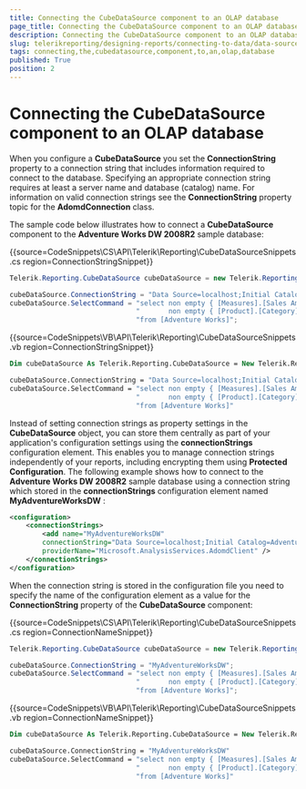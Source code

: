 ```yaml
---
title: Connecting the CubeDataSource component to an OLAP database
page_title: Connecting the CubeDataSource component to an OLAP database 
description: Connecting the CubeDataSource component to an OLAP database
slug: telerikreporting/designing-reports/connecting-to-data/data-source-components/cubedatasource-component/connecting-the-cubedatasource-component-to-an-olap-database
tags: connecting,the,cubedatasource,component,to,an,olap,database
published: True
position: 2
---
```


# Connecting the CubeDataSource component to an OLAP database

When you configure a __CubeDataSource__  you set the __ConnectionString__ property to a connection string that includes information required to connect to the database. Specifying an appropriate connection string requires at least a server name and database (catalog) name. For information on valid connection strings see the __ConnectionString__ property topic for the __AdomdConnection__ class. 

The sample code below illustrates how to connect a __CubeDataSource__ component to the __Adventure Works DW 2008R2__ sample database: 

{{source=CodeSnippets\CS\API\Telerik\Reporting\CubeDataSourceSnippets.cs region=ConnectionStringSnippet}}
````c#
Telerik.Reporting.CubeDataSource cubeDataSource = new Telerik.Reporting.CubeDataSource();

cubeDataSource.ConnectionString = "Data Source=localhost;Initial Catalog=Adventure Works DW 2008R2";
cubeDataSource.SelectCommand = "select non empty { [Measures].[Sales Amount] } on columns, " +
                               "       non empty { [Product].[Category].[Category] } on rows " +
                               "from [Adventure Works]";
````
{{source=CodeSnippets\VB\API\Telerik\Reporting\CubeDataSourceSnippets.vb region=ConnectionStringSnippet}}
````vb
Dim cubeDataSource As Telerik.Reporting.CubeDataSource = New Telerik.Reporting.CubeDataSource()

cubeDataSource.ConnectionString = "Data Source=localhost;Initial Catalog=Adventure Works DW 2008R2"
cubeDataSource.SelectCommand = "select non empty { [Measures].[Sales Amount] } on columns, " & _
                               "       non empty { [Product].[Category].[Category] } on rows " & _
                               "from [Adventure Works]"
````

Instead of setting connection strings as property settings in the __CubeDataSource__ object, you can store them centrally as part of your application's configuration settings using the __connectionStrings__  configuration element. This enables you to manage connection strings independently of your reports, including encrypting them using __Protected Configuration__. The following example shows how to connect to the __Adventure Works DW 2008R2__ sample database using a connection string which stored in the __connectionStrings__ configuration element named __MyAdventureWorksDW__ : 
    
````xml
<configuration>
	<connectionStrings>
		<add name="MyAdventureWorksDW"
		connectionString="Data Source=localhost;Initial Catalog=Adventure Works DW 2008R2"
		providerName="Microsoft.AnalysisServices.AdomdClient" />
	</connectionStrings>
</configuration>
````

When the connection string is stored in the configuration file you need to specify the name of the configuration element as a value for the __ConnectionString__ property of the __CubeDataSource__ component: 

{{source=CodeSnippets\CS\API\Telerik\Reporting\CubeDataSourceSnippets.cs region=ConnectionNameSnippet}}
````c#
Telerik.Reporting.CubeDataSource cubeDataSource = new Telerik.Reporting.CubeDataSource();

cubeDataSource.ConnectionString = "MyAdventureWorksDW";
cubeDataSource.SelectCommand = "select non empty { [Measures].[Sales Amount] } on columns, " +
                               "       non empty { [Product].[Category].[Category] } on rows " +
                               "from [Adventure Works]";
````
{{source=CodeSnippets\VB\API\Telerik\Reporting\CubeDataSourceSnippets.vb region=ConnectionNameSnippet}}
````vb
Dim cubeDataSource As Telerik.Reporting.CubeDataSource = New Telerik.Reporting.CubeDataSource()

cubeDataSource.ConnectionString = "MyAdventureWorksDW"
cubeDataSource.SelectCommand = "select non empty { [Measures].[Sales Amount] } on columns, " & _
                               "       non empty { [Product].[Category].[Category] } on rows " & _
                               "from [Adventure Works]"
````

